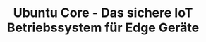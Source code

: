 ---
title: "Ubuntu Core - Das sichere IoT Betriebssystem für Edge Geräte"
name: "Ubuntu Core"
category: infrastructure
description: "Ubuntu Core ist ein minimales, sicheres und verwaltbares Betriebssystem von Canonical, das speziell für IoT und Edge Computing entwickelt wurde."

benefits:
- title: "Secure by Design"
  description: "Sicherheitsmechanismen wie Read-Only Filesystem und App Armor sind integriert."
  icon: "mdi:shield-check"
- title: "Lean & Minimal"
  description: "Als kleines, ressourcenschonendes OS ideal für IoT Geräte mit beschränkten Ressourcen." 
  icon: "mdi:skip-backward-outline"
- title: "Remote Verwaltung "
  description: "Geräte und Updates lassen sich aus der Ferne über Ubuntu Store verwalten."
  icon: "mdi:cloud-check"
- title: "OS & Apps getrennt"
  description: "OS und Apps laufen in isolierten Container für erhöhte Stabilität und Sicherheit."
  icon: "mdi:contain"  
- title: "Transaktionale Updates"
  description: "Atomare Updates verhindern Beschädigung des Betriebssystems bei Fehlschlägen."
  icon: "mdi:backup-restore"
- title: "Geschützte Daten"
  description: "Verschlüsselung und sichere Datenspeicherung schützen sensible Daten."
  icon: "mdi:lock"
  
ctaLabel: "Ubuntu Core testen"

whyChooseTool:
  eyebrow: "Warum Ubuntu Core für Ihre IoT Geräte?"
  heading: "Sicher, robust und verwaltbar"
  advantages: "Ubuntu Core bietet ein minimales aber sicheres Betriebssystem mit verteilter Verwaltung ideal für den IoT- und Edge-Computing-Bereich."
  useCases:
  - title: "Industrial IoT"
    description: "Für IoT Gateways und Edge Geräte in industriellen Umgebungen."
    icon: "mdi:factory" 
  - title: "Smart Home"
    description: "Als sicherer OS-Grundstein für Geräte des vernetzten Zuhauses."
    icon: "mdi:home-assistant"
  - title: "Wearables"
    description: "Ideal für AR/VR Brillen, Smart Watches und andere Wearables."
    icon: "mdi:watch"
  - title: "Retail & Digital Signage"
    description: "Sicherer Betrieb von Kiosk-Systemen, Werbedisplays etc."
    icon: "mdi:television"
  - title: "Smart City"
    description: "Verwaltung verteilter Sensornetze und Stadtinfrastruktur."
    icon: "mdi:city"
  - title: "Automotive"
    description: "Sicherheitskritische Anwendungen in Fahrzeugen und Transport."
    icon: "mdi:car"
  - title: "Medizinprodukte"
    description: "Zuverlässiger Betrieb von Diagnostik- und Therapiegeräten." 
    icon: "mdi:medical-bag"
  - title: "Networking"
    description: "Ideal für Router, Switches und Gateways."
    icon: "mdi:server-network"
    
featureOverview:
  mainFeatures:
  - Strict Content Isolation
  - Read Only Filesystem
  - Transactional Updates
  - Declarative Device Management
  - Remote Provisioning 
  - Encryption
  - App Confinement 
  integrationOptions:
  - Hardware wie Raspberry Pi, Intel, ARM etc.
  - IoT Sensorik und Aktorik
  - Public oder Private Cloud
  - Device Management Tools
  
customerReviewsOrSuccessStories:
- reviewOrStory: "Durch den Einsatz von Ubuntu Core konnten wir die Sicherheit und Verwaltbarkeit unserer IoT Flotte massiv verbessern."
- reviewOrStory: "Ubuntu Core hat uns eine robuste und zukunftssichere Grundlage für unsere IoT Geräte geboten."

ctaSection:
  actionCall: "Stärken Sie die Sicherheit Ihrer vernetzten Geräte mit Ubuntu Core"
  actionLabel: "Jetzt Demo vereinbaren"
  
faq:
  heading: "Häufig gestellte Fragen"
  questions:
  - question: "Auf welcher Hardware läuft Ubuntu Core?"
    answer: "Ubuntu Core unterstützt x86, ARM und Raspberry Pi. Andere Ports sind möglich."
  - question: "Wie avanciert ist die Sicherheit?"
    answer: "Mit App Armor, Read Only FS und regelmäßigen Security Updates sehr hoch."
  - question: "Wo wird Ubuntu Core gehostet?"
    answer: "Lokal auf Edge Geräten oder in der Cloud auf VMs bei Anbietern wie AWS, GCP, Azure."
  - question: "Wie funktioniert das App Management?"
    answer: "Über den Ubuntu Store können Apps bereitgestellt und aktualisiert werden."
  - question: "Kann man auch eigene Apps und Snaps erstellen?"
    answer: "Ja, Apps können als Snaps gepackt und verteilt werden."
  - question: "Lassen sich Ubuntu Core Geräte Fernverwalten?"
    answer: "Ja, die Verwaltungskonsole ermöglicht eine zentrale Kontrolle."
  - question: "Wie kann man Ubuntu Core testen?"
    answer: "Am einfachsten mit Multipass auf der VM oder auf einer Raspberry Pi."
  - question: "Wo gibt es Support für Ubuntu Core?" 
    answer: "Canonical bietet professionellen Support für Enterprise-Kunden an."
  - question: "Welche Programmiersprachen werden unterstützt?"
    answer: "Alle gängigen Sprachen wie C/C++, Python, Node.js, Go etc."
  - question: "Kann man auch eigene Kernel oder Modules nutzen?"
    answer: "Ja, Ubuntu Core erlaubt die Anpassung des Linux-Kernels."
---